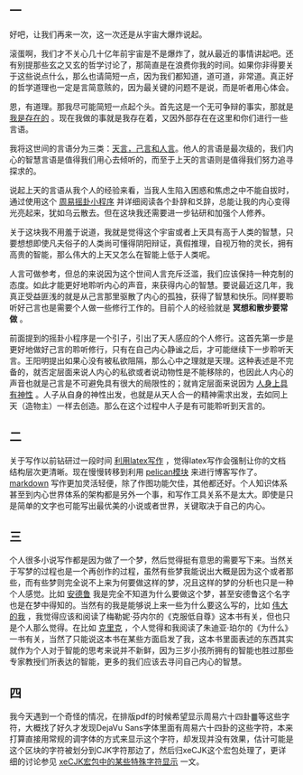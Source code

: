 

## 一

好吧，让我们再来一次，这一次还是从宇宙大爆炸说起。

滚蛋啊，我们才不关心几十亿年前宇宙是不是爆炸了，就从最近的事情讲起吧。还有别提那些玄之又玄的哲学讨论了，那简直是在浪费你我的时间。如果你非得要关于这些说点什么，那么也请简短一点，因为我们都知道，道可道，非常道。真正好的哲学道理也一定是言简意赅的，因为最关键的问题不是说，而是听者用心体会。

恩，有道理。那我尽可能简短一点起个头。首先这是一个无可争辩的事实，那就是 [我是存在的]({filename}writing/思想/我是存在的.md) 。现在我做的事就是我存在着，又因外部存在在这里和你们进行一些言语。

我将这世间的言语分为三类：[天言，己言和人言]({filename}writing/思想/天言，己言和人言.md)。他人的言语是最次级的，我们内心的智慧言语是值得我们用心去倾听的，而至于上天的言语则是值得我们努力追寻探求的。

说起上天的言语从我个人的经验来看，当我人生陷入困惑和焦虑之中不能自拔时，通过使用这个 [周易摇卦小程序]({filename}tools/周易摇卦小程序.md) 并详细阅读各个卦辞和爻辞，总能让我的内心变得光亮起来，犹如乌云散去。但在这块我还需要进一步钻研和加强个人修养。

关于这块我不用羞于说道，我就是觉得这个宇宙或者上天具有高于人类的智慧，只要想想即使凡夫俗子的人类尚可懂得阴阳辩证，真假推理，自视万物的灵长，拥有高贵的智能，那么伟大的上天又怎么在智能上低于人类呢。

人言可做参考，但总的来说因为这个世间人言充斥泛滥，我们应该保持一种克制的态度。如此才能更好地聆听内心的声音，来获得内心的智慧。要说最近这几年，我真正受益匪浅的就是从己言那里驱散了内心的孤独，获得了智慧和快乐。同样要聆听好己言也是需要个人做一些修行工作的。目前个人的经验就是 **冥想和散步要常做** 。

前面提到的摇卦小程序是一个引子，引出了天人感应的个人修行。这首先第一步是更好地做好己言的聆听修行，只有在自己内心静谧之后，才可能继续下一步聆听天言。王阳明提出如果心没有被私欲阻隔，那么心中之理就是天理。这种表述是不完备的，就否定层面来说人内心的私欲或者说动物性是不能移除的，也因此人内心的声音也就是己言是不可避免具有很大的局限性的；就肯定层面来说因为 [人身上具有神性]({filename}writing/思想/人身上具有神性.md) 。人子从自身的神性出发，也就是从天人合一的精神需求出发，去如同上天（造物主）一样去创造。那么在这个过程中人子是有可能聆听到天言的。



## 二

关于写作以前钻研过一段时间 [利用latex写作](https://github.com/a358003542/xelatex-guide-book) ，觉得latex写作会强制让你的文档结构层次更清晰。现在慢慢转移到利用 [pelican模块]({filename}programming/python/python_companion/pelican模块.md) 来进行博客写作了。[markdown]({filename}others/markdown.md) 写作更加灵活轻便，除了作图功能欠佳，其他都还好。个人知识体系甚至到内心世界体系的架构都是另外一个事，和写作工具关系不是太大。即使是只是简单的文字也可能写出最优美的小说或者世界，关键取决于自己的内心。

## 三

个人很多小说写作都是因为做了一个梦，然后觉得挺有意思的需要写下来。当然关于写梦的过程也是一个再创作的过程，虽然有些梦我能说出大概是因为这个或者那些，而有些梦则完全说不上来为何要做这样的梦，况且这样的梦的分析也只是一种个人感觉。比如 [安德鲁]({filename}writing/小说/安德鲁.md) 我是完全不知道为什么要做这个梦，甚至安德鲁这个名字也是在梦中得知的。当然有的我是能够说上来一些为什么要这么写的，比如 [伟大的我]({filename}writing/小说/伟大的我.md) ，我觉得应该和阅读了梅勒妮·芬内尔的《克服低自尊》这本书有关，但也只是个人那么觉得。在比如 [克里克]({filename}writing/小说/克里克.md) ，个人觉得和我阅读了朱迪亚·珀尔的《为什么》一书有关，当然了只能说这本书在某些方面启发了我，这本书里面表述的东西其实就作为个人对于智能的思考来说并不新鲜，因为三岁小孩所拥有的智能也胜过那些专家教授们所表达的智能，更多的我们应该去寻问自己内心的智慧。

## 四

我今天遇到一个奇怪的情况，在排版pdf的时候希望显示周易六十四卦䷀等这些字符，大概找了好久才发现DejaVu Sans字体里面有周易六十四卦的这些字符，本来打算直接用常规的调字体的方式来显示这个字符，却发现并没有效果，估计可能是这个区块的字符被划分到CJK字符那边了，然后归xeCJK这个宏包处理了，更详细的讨论参见 [xeCJK宏包中的某些特殊字符显示]({filename}programming/latex/xeCJK宏包中的某些特殊字符显示.md) 一文。

